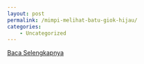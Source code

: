 ```yaml
---
layout: post
permalink: /mimpi-melihat-batu-giok-hijau/
categories:
    - Uncategorized
---
```


[Baca Selengkapnya](/02)